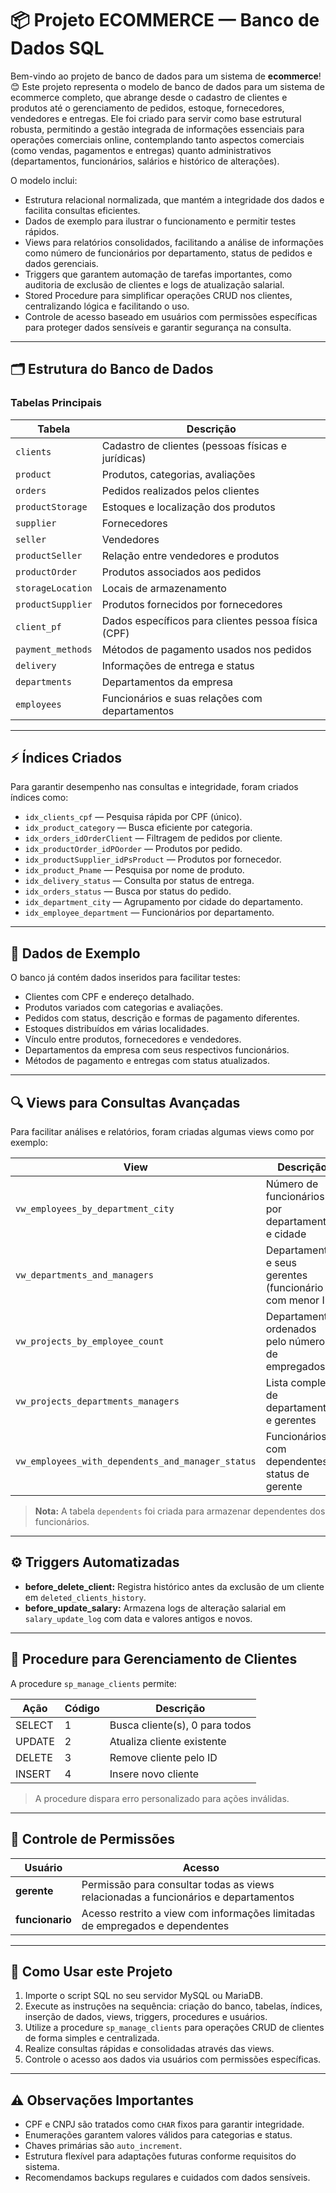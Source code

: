 # 📦 Projeto ECOMMERCE — Banco de Dados SQL

Bem-vindo ao projeto de banco de dados para um sistema de **ecommerce**!  😊
Este projeto representa o modelo de banco de dados para um sistema de ecommerce completo, que abrange desde o cadastro de clientes e produtos até o gerenciamento de pedidos, estoque, fornecedores, vendedores e entregas.
Ele foi criado para servir como base estrutural robusta, permitindo a gestão integrada de informações essenciais para operações comerciais online, contemplando tanto aspectos comerciais (como vendas, pagamentos e entregas) quanto administrativos (departamentos, funcionários, salários e histórico de alterações).

O modelo inclui:

- Estrutura relacional normalizada, que mantém a integridade dos dados e facilita consultas eficientes.
- Dados de exemplo para ilustrar o funcionamento e permitir testes rápidos.
- Views para relatórios consolidados, facilitando a análise de informações como número de funcionários por departamento, status de pedidos e dados gerenciais.
- Triggers que garantem automação de tarefas importantes, como auditoria de exclusão de clientes e logs de atualização salarial.
- Stored Procedure para simplificar operações CRUD nos clientes, centralizando lógica e facilitando o uso.
- Controle de acesso baseado em usuários com permissões específicas para proteger dados sensíveis e garantir segurança na consulta.

---

## 🗂 Estrutura do Banco de Dados

### Tabelas Principais

| Tabela               | Descrição                                                    |
|----------------------|--------------------------------------------------------------|
| `clients`            | Cadastro de clientes (pessoas físicas e jurídicas)           |
| `product`            | Produtos, categorias, avaliações                              |
| `orders`             | Pedidos realizados pelos clientes                             |
| `productStorage`     | Estoques e localização dos produtos                           |
| `supplier`           | Fornecedores                                                 |
| `seller`             | Vendedores                                                  |
| `productSeller`      | Relação entre vendedores e produtos                           |
| `productOrder`       | Produtos associados aos pedidos                               |
| `storageLocation`    | Locais de armazenamento                                       |
| `productSupplier`    | Produtos fornecidos por fornecedores                          |
| `client_pf`          | Dados específicos para clientes pessoa física (CPF)          |
| `payment_methods`    | Métodos de pagamento usados nos pedidos                      |
| `delivery`           | Informações de entrega e status                               |
| `departments`        | Departamentos da empresa                                      |
| `employees`          | Funcionários e suas relações com departamentos                |

---

## ⚡ Índices Criados

Para garantir desempenho nas consultas e integridade, foram criados índices como:

- `idx_clients_cpf` — Pesquisa rápida por CPF (único).
- `idx_product_category` — Busca eficiente por categoria.
- `idx_orders_idOrderClient` — Filtragem de pedidos por cliente.
- `idx_productOrder_idPOorder` — Produtos por pedido.
- `idx_productSupplier_idPsProduct` — Produtos por fornecedor.
- `idx_product_Pname` — Pesquisa por nome de produto.
- `idx_delivery_status` — Consulta por status de entrega.
- `idx_orders_status` — Busca por status do pedido.
- `idx_department_city` — Agrupamento por cidade do departamento.
- `idx_employee_department` — Funcionários por departamento.

---

## 📝 Dados de Exemplo

O banco já contém dados inseridos para facilitar testes:

- Clientes com CPF e endereço detalhado.
- Produtos variados com categorias e avaliações.
- Pedidos com status, descrição e formas de pagamento diferentes.
- Estoques distribuídos em várias localidades.
- Vínculo entre produtos, fornecedores e vendedores.
- Departamentos da empresa com seus respectivos funcionários.
- Métodos de pagamento e entregas com status atualizados.

---

## 🔍 Views para Consultas Avançadas

Para facilitar análises e relatórios, foram criadas algumas views como por exemplo:

| View                                 | Descrição                                            |
|-------------------------------------|------------------------------------------------------|
| `vw_employees_by_department_city`   | Número de funcionários por departamento e cidade     |
| `vw_departments_and_managers`        | Departamentos e seus gerentes (funcionário com menor ID) |
| `vw_projects_by_employee_count`      | Departamentos ordenados pelo número de empregados    |
| `vw_projects_departments_managers`   | Lista completa de departamentos e gerentes           |
| `vw_employees_with_dependents_and_manager_status` | Funcionários com dependentes e status de gerente     |

> **Nota:** A tabela `dependents` foi criada para armazenar dependentes dos funcionários.

---

## ⚙️ Triggers Automatizadas

- **before_delete_client:** Registra histórico antes da exclusão de um cliente em `deleted_clients_history`.
- **before_update_salary:** Armazena logs de alteração salarial em `salary_update_log` com data e valores antigos e novos.

---

## 🔄 Procedure para Gerenciamento de Clientes

A procedure `sp_manage_clients` permite:

| Ação     | Código | Descrição                             |
|----------|--------|-------------------------------------|
| SELECT   | 1      | Busca cliente(s), 0 para todos      |
| UPDATE   | 2      | Atualiza cliente existente           |
| DELETE   | 3      | Remove cliente pelo ID               |
| INSERT   | 4      | Insere novo cliente                  |

> A procedure dispara erro personalizado para ações inválidas.

---

## 🔐 Controle de Permissões

| Usuário   | Acesso                                                             |
|-----------|-------------------------------------------------------------------|
| **gerente**  | Permissão para consultar todas as views relacionadas a funcionários e departamentos |
| **funcionario** | Acesso restrito a view com informações limitadas de empregados e dependentes    |

---

## 🚀 Como Usar este Projeto

1. Importe o script SQL no seu servidor MySQL ou MariaDB.
2. Execute as instruções na sequência: criação do banco, tabelas, índices, inserção de dados, views, triggers, procedures e usuários.
3. Utilize a procedure `sp_manage_clients` para operações CRUD de clientes de forma simples e centralizada.
4. Realize consultas rápidas e consolidadas através das views.
5. Controle o acesso aos dados via usuários com permissões específicas.

---

## ⚠️ Observações Importantes

- CPF e CNPJ são tratados como `CHAR` fixos para garantir integridade.
- Enumerações garantem valores válidos para categorias e status.
- Chaves primárias são `auto_increment`.
- Estrutura flexível para adaptações futuras conforme requisitos do sistema.
- Recomendamos backups regulares e cuidados com dados sensíveis.


